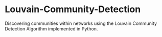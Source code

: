 # Louvain-Community-Detection
Discovering communities within networks using the Louvain Community Detection Algorithm implemented in Python.

